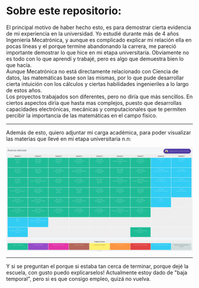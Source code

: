 # Sobre este repositorio: 

El principal motivo de haber hecho esto, es para demostrar cierta evidencia de mi experiencia en la universidad. Yo estudié durante más de 4 años Ingeniería Mecatrónica, y aunque es complicado explicar mi relación ella en pocas líneas y el porque termine abandonando la carrera, me pareció importante demostrar lo que hice en mi etapa universitaria. Obviamente no es todo con lo que aprendí y trabajé, pero es algo que demuestra bien lo que hacía.    
Aunque Mecatrónica no está directamente relacionado con Ciencia de datos, las matemáticas base son las mismas, por lo que pude desarrollar cierta intuición con los cálculos y ciertas habilidades ingenieriles a lo largo de estos años.  
Los proyectos trabajados son diferentes, pero no diría que más sencillos. En ciertos aspectos dirïa que hasta mas complejos, puesto que desarrollas capacidades electrónicas, mecánicas y computacionales que te permiten percibir la importancia de las matemáticas en el campo fisico.  

---

Además de esto, quiero adjuntar mi carga académica, para poder visualizar las materias que llevé en mi etapa universitaria n.n:

![Avance reticular](Avance_Reticular.png)

---

Y si se preguntan el porque si estaba tan cerca de terminar, porque dejé la escuela, con gusto puedo explicarselos! Actualmente estoy dado de "baja temporal", pero si es que consigo empleo, quizá no vuelva. 

